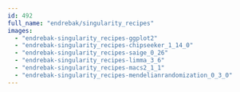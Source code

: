 ```yaml
---
id: 492
full_name: "endrebak/singularity_recipes"
images: 
  - "endrebak-singularity_recipes-ggplot2"
  - "endrebak-singularity_recipes-chipseeker_1_14_0"
  - "endrebak-singularity_recipes-saige_0_26"
  - "endrebak-singularity_recipes-limma_3_6"
  - "endrebak-singularity_recipes-macs2_1_1"
  - "endrebak-singularity_recipes-mendelianrandomization_0_3_0"
---
```

